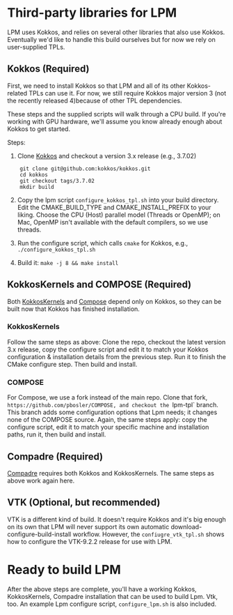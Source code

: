   # Third-party libraries for LPM
  

  LPM uses Kokkos, and relies on several other libraries that also use Kokkos.  Eventually we'd like to handle this build ourselves but for now we rely on user-supplied TPLs.

  ## Kokkos (Required)
First, we need to install Kokkos so that LPM and all of its other Kokkos-related TPLs can use it.  For now, we still require Kokkos major version 3 (not the recently released 4)because of other TPL dependencies.

These steps and the supplied scripts will walk through a CPU build.  If you're working with GPU hardware, we'll assume you know already enough about Kokkos to get started.

Steps:
1. Clone [Kokkos](https://github.com/kokkos/kokkos) and checkout a version 3.x release (e.g., 3.7.02)
  ```
      git clone git@github.com:kokkos/kokkos.git
      cd kokkos
      git checkout tags/3.7.02
      mkdir build
  ```
2. Copy the lpm script `configure_kokkos_tpl.sh` into your build directory.  Edit the CMAKE_BUILD_TYPE and CMAKE_INSTALL_PREFIX to your liking.  Choose the CPU (Host) parallel model (Threads or OpenMP); on Mac, OpenMP isn't available with the default compilers, so we use threads.

3. Run the configure script, which calls `cmake` for Kokkos, e.g., `./configure_kokkos_tpl.sh`
4. Build it: `make -j 8 && make install`
  
## KokkosKernels and COMPOSE (Required)

Both [KokkosKernels](https://github.com/kokkos/kokkos-kernels) and [Compose](https://github.com/E3SM-Project/COMPOSE) depend only on Kokkos, so they can be built now that Kokkos has finished installation.

### KokkosKernels

Follow the same steps as above: Clone the repo, checkout the latest version 3.x release, copy the configure script and edit it to match your Kokkos configuration & installation details from the previous step.  Run it to finish the CMake configure step.  Then build and install.

### COMPOSE

For Compose, we use a fork instead of the main repo.   Clone that fork, `https://github.com/pbosler/COMPOSE, and checkout the `lpm-tpl` branch.   This branch adds some configuration options that Lpm needs; it changes none of the COMPOSE source.
Again, the same steps apply: copy the configure script, edit it to match your specific machine and installation paths, run it, then build and install.

## Compadre (Required)

[Compadre](https://github.com/sandialabs/compadre) requires both Kokkos and KokkosKernels.   The same steps as above work again here.

## VTK (Optional, but recommended)

VTK is a different kind of build.   It doesn't require Kokkos and it's big enough on its own that LPM will never support its own automatic download-configure-build-install workflow.  However, the `confiugre_vtk_tpl.sh` shows how to configure the VTK-9.2.2 release for use with LPM.

# Ready to build LPM

After the above steps are complete, you'll have a working Kokkos, KokkosKernels, Compadre installation that can be used to build Lpm.  Vtk, too.  An example Lpm configure script, `configure_lpm.sh` is also included.

